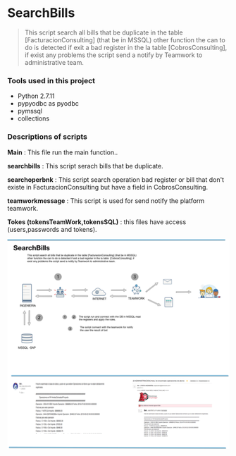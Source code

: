 # SearchBills

> This script search all bills that be duplicate in the table [FacturacionConsulting] (that be in MSSQL)  other function the can to do is detected if exit a bad register in the la table  [CobrosConsulting], if exist any problems the script send a notify by Teamwork to administrative team.

### Tools used in this project

- Python 2.7.11
- pypyodbc as pyodbc
- pymssql
- collections

### Descriptions of scripts

**Main** : This file run the main function..

**searchbills** : This script serach bills that be duplicate.

**searchoperbnk** : This script search operation bad register or bill that don't existe in FacturacionConsulting but have a field in CobrosConsulting.

**teamworkmessage** : This script is used for send notify the platform teamwork.

**Tokes (tokensTeamWork,tokensSQL)** : this files have access (users,passwords and tokens).



![How is works](https://github.com/ArmandAguilar/SearchBills/blob/master/Diagram/Diagram.png)
